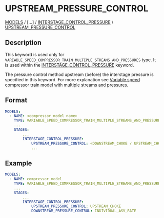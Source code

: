 # UPSTREAM_PRESSURE_CONTROL

[MODELS](/about/references/keywords/MODELS.md) /
[...] /
[INTERSTAGE_CONTROL_PRESSURE](/about/references/keywords/INTERSTAGE_CONTROL_PRESSURE.md)
/ [UPSTREAM_PRESSURE_CONTROL](/about/references/keywords/UPSTREAM_PRESSURE_CONTROL.md)

## Description
This keyword is used only for `VARIABLE_SPEED_COMPRESSOR_TRAIN_MULTIPLE_STREAMS_AND_PRESSURES` type. It is used within the [INTERSTAGE_CONTROL_PRESSURE](/about/references/keywords/INTERSTAGE_CONTROL_PRESSURE.md) keyword.

The pressure control method upstream (before) the interstage pressure is specified in this keyword.
For more explanation see [Variable speed compressor train model with multiple streams and pressures](/about/modelling/setup/models/compressor_modelling/compressor_models_types/variable_speed_compressor_train_model_with_multiple_streams_and_pressures.md).

## Format

~~~~yaml
MODELS:
  - NAME: <compressor model name>
    TYPE: VARIABLE_SPEED_COMPRESSOR_TRAIN_MULTIPLE_STREAMS_AND_PRESSURES
    ...
    STAGES:
        ...
        INTERSTAGE_CONTROL_PRESSURE:
            UPSTREAM_PRESSURE_CONTROL: <DOWNSTREAM_CHOKE / UPSTREAM_CHOKE / INDIVIDUAL_ASV_RATE> 
            ...
~~~~

## Example

~~~~yaml
MODELS:
  - NAME: compressor_model
    TYPE: VARIABLE_SPEED_COMPRESSOR_TRAIN_MULTIPLE_STREAMS_AND_PRESSURES
    ...
    STAGES:
        ...
        INTERSTAGE_CONTROL_PRESSURE:
            UPSTREAM_PRESSURE_CONTROL: UPSTREAM_CHOKE
            DOWNSTREAM_PRESSURE_CONTROL: INDIVIDUAL_ASV_RATE
~~~~
